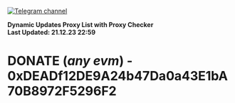[![Telegram channel](https://img.shields.io/endpoint?url=https://runkit.io/damiankrawczyk/telegram-badge/branches/master?url=https://t.me/n4z4v0d)](https://t.me/n4z4v0d) 

**Dynamic Updates Proxy List with Proxy Checker**  
**Last Updated: 21.12.23 22:59**

# DONATE (_any evm_) - 0xDEADf12DE9A24b47Da0a43E1bA70B8972F5296F2
